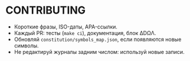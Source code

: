 # CONTRIBUTING

- Короткие фразы, ISO-даты, APA-ссылки.
- Каждый PR: тесты (`make ci`), документация, блок ∆DΩΛ.
- Обновляй `constitution/symbols_map.json`, если появляются новые символы.
- Не редактируй журналы задним числом: используй новые записи.
